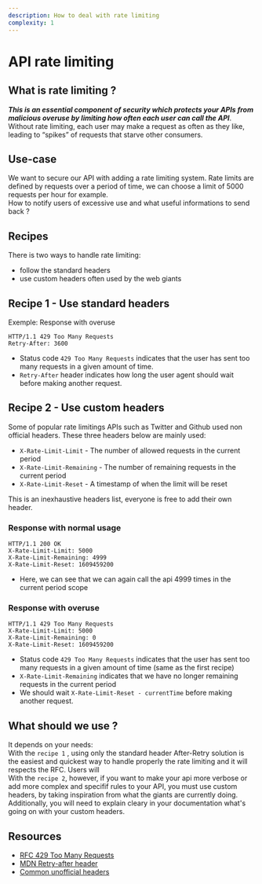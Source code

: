 ```yaml
---
description: How to deal with rate limiting
complexity: 1
---
```


# API rate limiting

## What is rate limiting ?

***This is an essential component of security which protects your APIs from malicious overuse by limiting how often each user can call the API***. Without rate limiting, each user may make a request as often as they like, leading to “spikes” of requests that starve other consumers.

## Use-case

We want to secure our API with adding a rate limiting system.
Rate limits are defined by requests over a period of time, we can choose a limit of 5000 requests per hour for example.\
How to notify users of excessive use and what useful informations to send back ?

## Recipes

There is two ways to handle rate limiting:
* follow the standard headers
* use custom headers often used by the web giants

## Recipe 1 - Use standard headers

Exemple:
Response with overuse
```shell
HTTP/1.1 429 Too Many Requests
Retry-After: 3600
```
* Status code `429 Too Many Requests` indicates that the user has sent too many requests in a given amount of time.
* `Retry-After` header indicates how long the user agent should wait before making another request.


## Recipe 2 - Use custom headers

Some of popular rate limitings APIs such as Twitter and Github used non official headers.
These three headers below are mainly used: 

* `X-Rate-Limit-Limit` - The number of allowed requests in the current period
* `X-Rate-Limit-Remaining` - The number of remaining requests in the current period
* `X-Rate-Limit-Reset` - A timestamp of when the limit will be reset

This is an inexhaustive headers list, everyone is free to add their own header.


### Response with normal usage
```shell
HTTP/1.1 200 OK
X-Rate-Limit-Limit: 5000
X-Rate-Limit-Remaining: 4999
X-Rate-Limit-Reset: 1609459200
```

* Here, we can see that we can again call the api 4999 times in the current period scope


### Response with overuse
```shell
HTTP/1.1 429 Too Many Requests
X-Rate-Limit-Limit: 5000
X-Rate-Limit-Remaining: 0
X-Rate-Limit-Reset: 1609459200
```

* Status code `429 Too Many Requests` indicates that the user has sent too many requests in a given amount of time (same as the first recipe)
* `X-Rate-Limit-Remaining` indicates that we have no longer remaining requests in the current period
* We should wait `X-Rate-Limit-Reset - currentTime` before making another request.

## What should we use ?

It depends on your needs:\
With the `recipe 1` , using only the standard header After-Retry solution is the easiest and quickest way to handle properly the rate limiting and it will respects the RFC.
Users will 
\
With the `recipe 2`, however, if you want to make your api more verbose or add more complex and specifif rules to your API, you must use custom headers, by taking inspiration from what the giants are currently doing.
Additionally, you will need to explain cleary in your documentation what's going on with your custom headers. 


## Resources

- [RFC 429 Too Many Requests](https://datatracker.ietf.org/doc/html/rfc6585#section-4)
- [MDN Retry-after header](https://developer.mozilla.org/en-US/docs/Web/HTTP/Headers/Retry-After)
- [Common unofficial headers ](https://stackoverflow.com/questions/16022624/examples-of-http-api-rate-limiting-http-response-headers)
